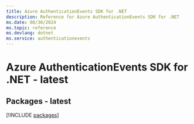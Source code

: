 ```yaml
---
title: Azure AuthenticationEvents SDK for .NET
description: Reference for Azure AuthenticationEvents SDK for .NET
ms.date: 08/30/2024
ms.topic: reference
ms.devlang: dotnet
ms.service: authenticationevents
---
```

# Azure AuthenticationEvents SDK for .NET - latest
## Packages - latest
[!INCLUDE [packages](authenticationevents-index.md)]